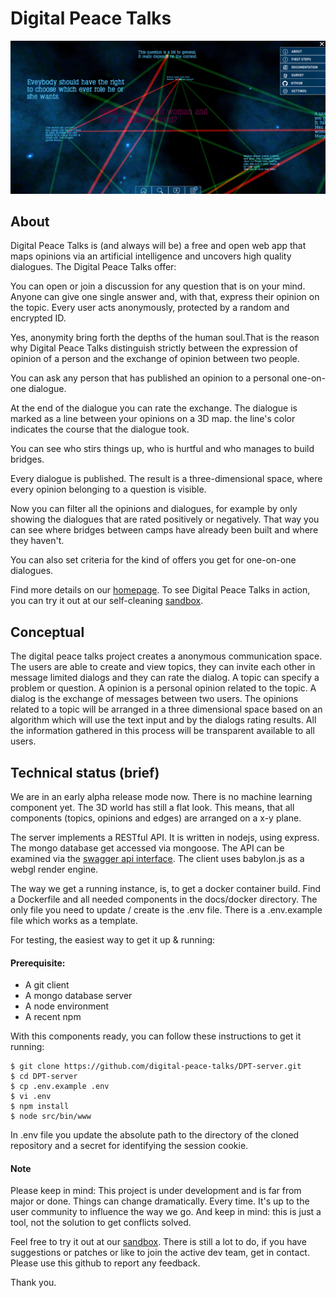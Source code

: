 # Digital Peace Talks

![Alt text](docs/screenshot.png?raw=true "DPT Screenshot")

## About

Digital Peace Talks is (and always will be) a free and open web app that maps opinions via an artificial intelligence and uncovers high quality dialogues. The Digital Peace Talks offer:

You can open or join a discussion for any question that is on your mind. Anyone can give one single answer and, with that, express their opinion on the topic. Every user acts anonymously, protected by a random and encrypted ID.

Yes, anonymity bring forth the depths of the human soul.That is the reason why Digital Peace Talks distinguish strictly between the expression of opinion of a person and the exchange of opinion between two people.

You can ask any person that has published an opinion to a personal one-on-one dialogue.

At the end of the dialogue you can rate the exchange. The dialogue is marked as a line between your opinions on a 3D map. the line's color indicates the course that the dialogue took.

You can see who stirs things up, who is hurtful and who manages to build bridges.

Every dialogue is published. The result is a three-dimensional space, where every opinion belonging to a question is visible.

Now you can filter all the opinions and dialogues, for example by only showing the dialogues that are rated positively or negatively. That way you can see where bridges between camps have already been built and where they haven't.

You can also set criteria for the kind of offers you get for one-on-one dialogues.

Find more details on our [homepage](https://www.digitalpeacetalks.com). To see Digital Peace Talks in action, you can try it out at our self-cleaning [sandbox](https://sandbox.dpt.world/).

## Conceptual

The digital peace talks project creates a anonymous communication space. The users are able to create and view topics, they can invite each other in message limited dialogs and they can rate the dialog. A topic can specify a problem or question. A opinion is a personal opinion related to the topic. A dialog is the exchange of messages between two users. The opinions related to a topic will be arranged in a three dimensional space based on an algorithm which will use the text input and by the dialogs rating results. All the information gathered in this process will be transparent available to all users.

## Technical status (brief)

We are in an early alpha release mode now. There is no machine learning component yet. The 3D world has still a flat look. This means, that all components (topics, opinions and edges) are arranged on a x-y plane.

The server implements a RESTful API. It is written in nodejs, using express. The mongo database get accessed via mongoose. The API can be examined via the [swagger api interface](http://dpt.world:2088/). The client uses babylon.js as a webgl render engine.

The way we get a running instance, is, to get a docker container build. Find a Dockerfile and all needed components in the docs/docker directory. The only file you need to update / create is the .env file. There is a .env.example file which works as a template.

For testing, the easiest way to get it up & running:

#### Prerequisite:
   * A git client
   * A mongo database server
   * A node environment
   * A recent npm

With this components ready, you can follow these instructions to get it running:

```shell
$ git clone https://github.com/digital-peace-talks/DPT-server.git
$ cd DPT-server
$ cp .env.example .env
$ vi .env
$ npm install
$ node src/bin/www
```
In .env file you update the absolute path to the directory of the cloned repository and a secret for identifying the session cookie.

#### Note

Please keep in mind: This project is under development and is far from major or done. Things can change dramatically. Every time. It's up to the user community to influence the way we go. And keep in mind: this is just a tool, not the solution to get conflicts solved.

Feel free to try it out at our [sandbox](https://sandbox.dpt.world/). There is still a lot to do, if you have suggestions or patches or like to join the active dev team, get in contact. Please use this github to report any feedback.

Thank you.

